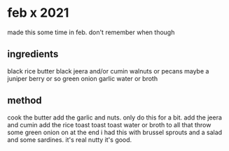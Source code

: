 # feb x 2021

made this some time in feb. don't remember when though


## ingredients

black rice
butter
black jeera and/or cumin
walnuts or pecans
maybe a juniper berry or so
green onion 
garlic
water or broth

## method

cook the butter add the garlic and nuts. only do this for a bit. add the jeera and cumin
add the rice toast toast toast
water or broth to all that
throw some green onion on at the end 
i had this with brussel sprouts and a salad and some sardines. it's real nutty it's good.